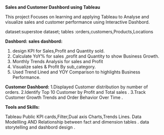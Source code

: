 **Sales and Customer Dashbord using Tableau**

This project Focuses on learning and applying Tableau to Analyse and visualize sales and customer performance 
using Interactive Dashbord.

dataset:superstoe dataset;
tables :orders,customers,Products,Locations


**Dashbord:**
**sales dashbord:**
1. design KPI for Sales,Profit and Quantity sold.
2. Calculate YoY% for sales ,profit and Quantity to show Business Growth.
3. Monthly Trends Analysis for sales and Profit
4. Visualize sales & Profit By sub_category.
5. Used Trend Lined and YOY Comparison to highlights Business Performance.

**Customer Dashbord:**
1.Displayed Customer distribution by number of orders.
2.Identify Top 10 Customer by Profit and Total sales .
3.Track Customer Growth Trends and Order Behavior Over Time .


**Tools and Skills:**

Tableau Public
KPI cards,Filter,Dual axis Charts,Trends Lines.
Data Modellling AND Relationship between fact and dimension tables .
data storytelling and dashbord design .
